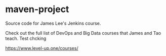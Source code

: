 # maven-project
Source code for James Lee's Jenkins course.

Check out the full list of DevOps and Big Data courses that James and Tao teach.
Test chcking 

https://www.level-up.one/courses/
